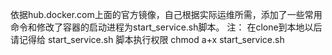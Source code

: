 依据hub.docker.com上面的官方镜像，自己根据实际运维所需，添加了一些常用命令和修改了容器的启动进程为start_service.sh脚本。
注：
    在clone到本地以后请记得给 start_service.sh 脚本执行权限
    chmod a+x start_service.sh
    
